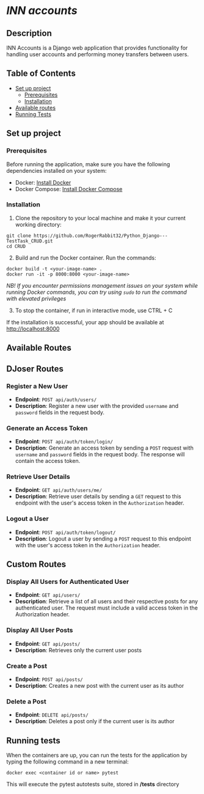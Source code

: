 # <i>INN accounts</i>


## Description

INN Accounts is a Django web application that provides functionality for handling user accounts and performing money transfers between users.

## Table of Contents

- [Set up project](#set-up-project)
  - [Prerequisites](#prerequisites)
  - [Installation](#installation)
- [Available routes](#available-routes)
- [Running Tests](#running-tests)

## Set up project

### Prerequisites
Before running the application, make sure you have the following dependencies installed on your system:

- Docker: [Install Docker](https://docs.docker.com/get-docker/)
- Docker Compose: [Install Docker Compose](https://docs.docker.com/compose/install/)

### Installation

1. Clone the repository to your local machine and make it your current working directory:

```
git clone https://github.com/RogerRabbit32/Python_Django---TestTask_CRUD.git
cd CRUD
```


2. Build and run the Docker container. Run the commands:

```
docker build -t <your-image-name> .
docker run -it -p 8000:8000 <your-image-name>
```
<i>NB! If you encounter permissions management issues on your system while running Docker commands, you can try using `sudo` to run the command with elevated privileges</i>


3. To stop the container, if run in interactive mode, use CTRL + C


If the installation is successful, your app should be available at [http://localhost:8000](http://localhost:8000)

## Available Routes

## DJoser Routes

### Register a New User

- **Endpoint**: `POST api/auth/users/`
- **Description**: Register a new user with the provided `username` and `password` fields in the request body.

### Generate an Access Token

- **Endpoint**: `POST api/auth/token/login/`
- **Description**: Generate an access token by sending a `POST` request with `username` and `password` fields in the request body. The response will contain the access token.

### Retrieve User Details

- **Endpoint**: `GET api/auth/users/me/`
- **Description**: Retrieve user details by sending a `GET` request to this endpoint with the user's access token in the `Authorization` header.

### Logout a User

- **Endpoint**: `POST api/auth/token/logout/`
- **Description**: Logout a user by sending a `POST` request to this endpoint with the user's access token in the `Authorization` header.

## Custom Routes

### Display All Users for Authenticated User

- **Endpoint**: `GET api/users/`
- **Description**: Retrieve a list of all users and their respective posts for any authenticated user. The request must include a valid access token in the Authorization header. 

### Display All User Posts

- **Endpoint**: `GET api/posts/`
- **Description**: Retrieves only the current user posts

### Create a Post

- **Endpoint**: `POST api/posts/`
- **Description**: Creates a new post with the current user as its author

### Delete a Post

- **Endpoint**: `DELETE api/posts/`
- **Description**: Deletes a post only if the current user is its author

## Running tests

When the containers are up, you can run the tests for the application by typing the following command in a new terminal:

```
docker exec <container id or name> pytest
```

This will execute the pytest autotests suite, stored in <b>/tests</b> directory
